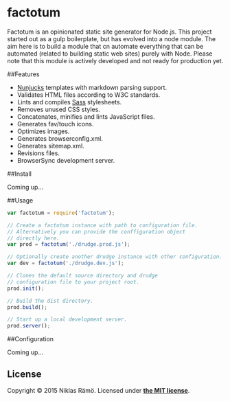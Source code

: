 # factotum

Factotum is an opinionated static site generator for Node.js. This project started out as a gulp boilerplate, but has evolved into a node module. The aim here is to build a module that cn automate everything that can be automated (related to building static web sites) purely with Node. Please note that this module is actively developed and not ready for production yet.

##Features

* [Nunjucks](https://mozilla.github.io/nunjucks/) templates with markdown parsing support.
* Validates HTML files according to W3C standards.
* Lints and compiles [Sass](http://sass-lang.com/) stylesheets.
* Removes unused CSS styles.
* Concatenates, minifies and lints JavaScript files.
* Generates fav/touch icons.
* Optimizes images.
* Generates browserconfig.xml.
* Generates sitemap.xml.
* Revisions files.
* BrowserSync development server.

##Install

Coming up...

##Usage

```javascript
var factotum = require('factotum');

// Create a factotum instance with path to configuration file.
// Alternatively you can provide the conffiguration object
// directly here.
var prod = factotum('./drudge.prod.js');

// Optionally create another drudge instance with other configuration.
var dev = factotum('./drudge.dev.js');

// Clones the default source directory and drudge
// configuration file to your project root.
prod.init();

// Build the dist directory.
prod.build();

// Start up a local development server.
prod.server();
```

##Configuration

Coming up...

## License

Copyright &copy; 2015 Niklas Rämö. Licensed under **[the MIT license](LICENSE.md)**.